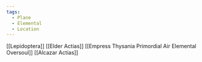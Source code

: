 ```yaml
---
tags:
  - Plane
  - Elemental
  - Location
---
```

[[Lepidoptera]]
[[Elder Actias]]
[[Empress Thysania Primordial Air Elemental Oversoul]]
[[Alcazar Actias]]

